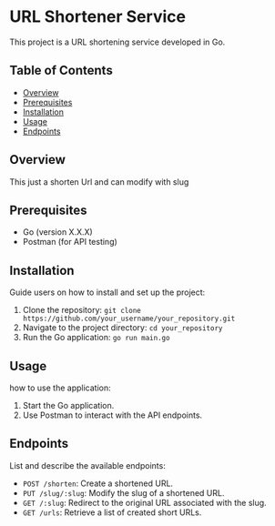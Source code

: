 # URL Shortener Service

This project is a URL shortening service developed in Go.

## Table of Contents

- [Overview](#overview)
- [Prerequisites](#prerequisites)
- [Installation](#installation)
- [Usage](#usage)
- [Endpoints](#endpoints)

## Overview

This just a shorten Url and can modify with slug

## Prerequisites

- Go (version X.X.X)
- Postman (for API testing)

## Installation

Guide users on how to install and set up the project:
1. Clone the repository: `git clone https://github.com/your_username/your_repository.git`
2. Navigate to the project directory: `cd your_repository`
3. Run the Go application: `go run main.go`

## Usage

how to use the application:
1. Start the Go application.
2. Use Postman to interact with the API endpoints.

## Endpoints

List and describe the available endpoints:
- `POST /shorten`: Create a shortened URL.
- `PUT /slug/:slug`: Modify the slug of a shortened URL.
- `GET /:slug`: Redirect to the original URL associated with the slug.
- `GET /urls`: Retrieve a list of created short URLs.


